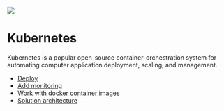 ![](cloud__kubernetes.png  )

# Kubernetes

Kubernetes is a popular open-source container-orchestration system for automating computer application deployment, scaling, and management.

- [Deploy](cloud__kubernetes_deploy.md)
- [Add monitoring](cloud__kubernetes_monitor.md)
- [Work with docker container images](cloud__kubernetes_container_images.md)
- [Solution architecture](cloud__evdc_k8s.md)